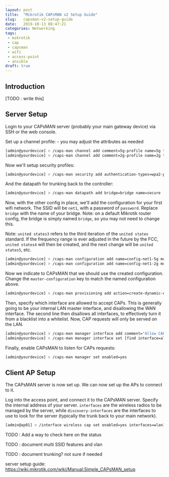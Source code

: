 ```yaml
---
layout: post
title:  "Mikrotik CAPsMAN v2 Setup Guide"
slug:   capsman-v2-setup-guide
date:   2019-10-13 08:47:21
categories: Networking
tags: 
 - mikrotik
 - cap
 - capsman
 - wifi
 - access-point
 - ansible
draft: true
---
```


## Introduction

[TODO : write this]


## Server Setup

Login to your CAPsMAN server (probably your main gateway device) via SSH or the web console.

Set up a channel profile: - you may adjust the attributes as needed

```bash
[admin@yourdevice] > /caps-man channel add comment=5g-profile name=5g tx-power=40 band=5ghz-a/n/ac
[admin@yourdevice] > /caps-man channel add comment=2g-profile name=2g tx-power=40 band=2ghz-b/g/n
```

Now we'll setup security profiles:

```bash
[admin@yourdevice] > /caps-man security add authentication-types=wpa2-psk disable-pmkid=no encryption=aes-ccm group-encryption=aes-ccm group-key-update=30m name=secure comment="Main security profile"
```

And the datapath for trunking back to the controller:

```bash
[admin@yourdevice] > /caps-man datapath add bridge=bridge name=secure
```

Now, with the other config in place, we'll add the configuration for your first wifi network. The SSID will be `net1`, with a password
of `password`. Replace `bridge` with the name of your bridge. Note: on a default Mikrotik router config, the bridge is simply 
named `bridge`, so you may not need to change this.

Note: `united states3` refers to the third iteration of the `united states` standard. If the frequency range is ever adjusted
in the future by the FCC, `united states4` will then be created, and the next change will be `united states5`, etc.

```bash
[admin@yourdevice] > /caps-man configuration add name=config-net1-5g mode=ap ssid=net1-5g country="united states3" datapath=secure security=secure security.passphrase=password channel=5g comment="ssid: net1-5g | pw: [password]"
[admin@yourdevice] > /caps-man configuration add name=config-net1-2g mode=ap ssid=net1-2g country="united states3" datapath=secure security=secure security.passphrase=password channel=2g comment="ssid: net1-2g | pw: [password]"
```

Now we indicate to CAPsMAN that we should use the created configuration. Change the `master-configuration` key to match the named configuration above.

```bash
[admin@yourdevice] > /caps-man provisioning add action=create-dynamic-enabled master-configuration=config-net1
```

Then, specify which interface are allowed to accept CAPs. This is generally going to be your internal LAN master interface, and disallowing the 
WAN interface. The second line then disallows all interfaces, to effectively turn it from a blacklist into a whitelist. Now, CAP requests will only
be served on the LAN.

```bash
[admin@yourdevice] > /caps-man manager interface add comment="Allow CAPs From internal Lan" disabled=no forbid=no interface=bridge
[admin@yourdevice] > /caps-man manager interface set [find interface=all] forbid=yes comment="Deny from all except whitelisted"
```


Finally, enable CAPsMAN to listen for CAPs requests:

```bash
[admin@yourdevice] > /caps-man manager set enabled=yes
```

## Client AP Setup

The CAPsMAN server is now set up. We can now set up the APs to connect to it.

Log into the access point, and connect it to the CAPsMAN server. Specify the internal address of your server.
`interfaces` are the wireless radios to be managed by the server, while `discovery-interfaces` are the interfaces
to use to look for the server (typically the trunk back to your main network).

```bash
[admin@ap01] > /interface wireless cap set enabled=yes interfaces=wlan1,wlan2 discovery-interfaces=ether1,ether2 caps-man-addresses=10.10.10.1 bridge=bridge
```

TODO : Add a way to check here on the status

TODO : document multi SSID features and vlan

TODO : document trunking? not sure if needed

server setup guide:
https://wiki.mikrotik.com/wiki/Manual:Simple_CAPsMAN_setup
